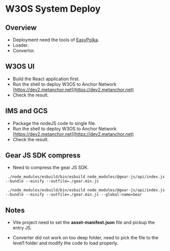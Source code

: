 # W3OS System Deploy

## Overview

- Deployment need the tools of [EasyPolka](https://github.com/ff13dfly/EasyPolka).
- Loader.
- Convertor.

## W3OS UI

- Build the React application first.
- Run the shell to deploy W3OS to Anchor Network [https://dev2.metanchor.net](https://dev2.metanchor.net)
- Check the result.

## IMS and GCS

- Package the nodeJS code to single file.
- Run the shell to deploy W3OS to Anchor Network [https://dev2.metanchor.net](https://dev2.metanchor.net)
- Check the result.

## Gear JS SDK compress

- Need to compress the gear JS SDK.

```SHELL
 ./node_modules/esbuild/bin/esbuild node_modules/@gear-js/api/index.js --bundle --minify --outfile=./gear.min.js

 ./node_modules/esbuild/bin/esbuild node_modules/@gear-js/api/index.js --bundle --minify --outfile=./gear.min.js --global-name=Gear
```

## Notes

- Vite project need to set the **asset-manifest.json** file and pickup the entry JS.

- Converter did not work on too deep folder, need to pick the file to the level1 folder and modify the code to load properly.
